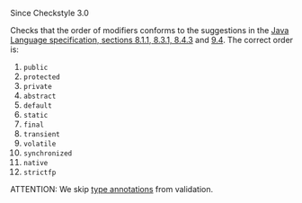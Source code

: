 Since Checkstyle 3.0

Checks that the order of modifiers conforms to the suggestions in the
[Java Language specification, sections 8.1.1, 8.3.1,
8.4.3](https://docs.oracle.com/javase/specs/jls/se8/html/jls-8.html) and
[9.4](https://docs.oracle.com/javase/specs/jls/se8/html/jls-9.html). The
correct order is:

1.  `public`
2.  `protected`
3.  `private`
4.  `abstract`
5.  `default`
6.  `static`
7.  `final`
8.  `transient`
9.  `volatile`
10. `synchronized`
11. `native`
12. `strictfp`

ATTENTION: We skip [type
annotations](https://www.oracle.com/technetwork/articles/java/ma14-architect-annotations-2177655.html)
from validation.

